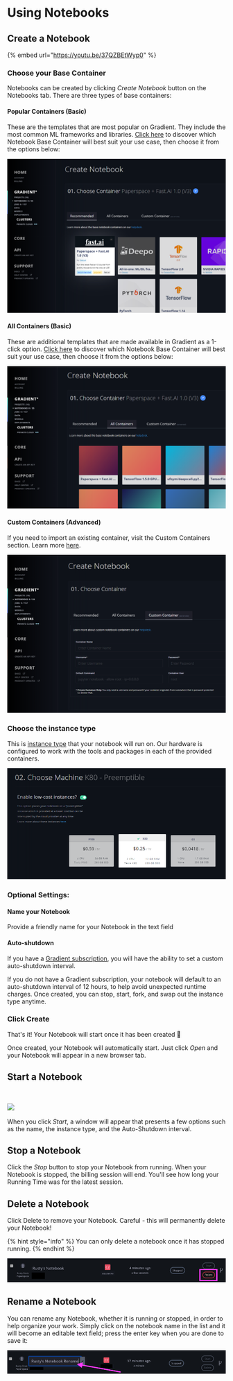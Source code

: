 # Using Notebooks

## Create a Notebook

{% embed url="https://youtu.be/37QZBEtWyp0" %}

### Choose your Base Container

Notebooks can be created by clicking _Create Notebook_ button on the Notebooks tab.  There are three types of base containers:

#### Popular Containers \(Basic\)

These are the templates that are most popular on Gradient.  They include the most common ML frameworks and libraries.  [Click here](../notebook-containers/) to discover which Notebook Base Container will best suit your use case, then choose it from the options below:

![](../../.gitbook/assets/image%20%2879%29.png)

#### All Containers \(Basic\)

These are additional templates that are made available in Gradient as a 1-click option.  [Click here](../notebook-containers/) to discover which Notebook Base Container will best suit your use case, then choose it from the options below:

![](../../.gitbook/assets/image%20%285%29.png)

#### Custom Containers \(Advanced\)

If you need to import an existing container, visit the Custom Containers section. Learn more [here](../notebook-containers/).

![](../../.gitbook/assets/image%20%2871%29.png)

### Choose the instance type

This is [instance type](../../instances/instance-types.md) that your notebook will run on. Our hardware is configured to work with the tools and packages in each of the provided containers.

![](../../.gitbook/assets/image%20%2851%29.png)

### Optional Settings:

#### Name your Notebook

Provide a friendly name for your Notebook in the text field

#### Auto-shutdown

If you have a [Gradient subscription](https://gradient.paperspace.com/pricing), you will have the ability to set a custom auto-shutdown interval. 

If you do not have a Gradient subscription, your notebook will default to an auto-shutdown interval of 12 hours, to help avoid unexpected runtime charges. Once created, you can stop, start, fork, and swap out the instance type anytime. 

### Click Create

That's it! Your Notebook will start once it has been created 🚀

Once created, your Notebook will automatically start.  Just click _Open_ and your Notebook will appear in a new browser tab.

## Start a Notebook

​

![](https://blobscdn.gitbook.com/v0/b/gitbook-28427.appspot.com/o/assets%2F-LHZRFUkajubOAmgu6Rd%2F-LeX9E8cIJ_UtEyU8jjp%2F-LeXCI4qsQKD3diF1A78%2Fimage.png?alt=media&token=b6f49118-162d-4b0b-b638-07e767605410)

When you click _Start_, a window will appear that presents a few options such as the name, the instance type, and the Auto-Shutdown interval.

## Stop a Notebook

Click the _Stop_ button to stop your Notebook from running. When your Notebook is stopped, the billing session will end. You'll see how long your Running Time was for the latest session.

## Delete a Notebook

Click Delete to remove your Notebook. Careful - this will permanently delete your Notebook!

{% hint style="info" %}
You can only delete a notebook once it has stopped running.
{% endhint %}

![](../../.gitbook/assets/delete-notebook.png)

## Rename a Notebook

You can rename any Notebook, whether it is running or stopped, in order to help organize your work. Simply click on the notebook name in the list and it will become an editable text field; press the enter key when you are done to save it:

![](../../.gitbook/assets/rename_notebook.png)

